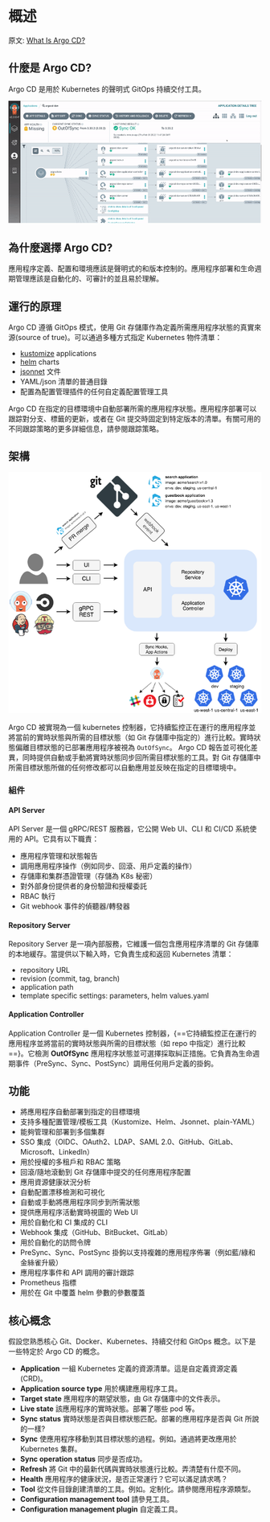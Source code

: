 # 概述

原文: [What Is Argo CD?](https://argo-cd.readthedocs.io/en/stable/)

## 什麼是 Argo CD?

Argo CD 是用於 Kubernetes 的聲明式 GitOps 持續交付工具。

![](./assets/argocd-ui.gif)

## 為什麼選擇 Argo CD?

應用程序定義、配置和環境應該是聲明式的和版本控制的。應用程序部署和生命週期管理應該是自動化的、可審計的並且易於理解。

## 運行的原理

Argo CD 遵循 GitOps 模式，使用 Git 存儲庫作為定義所需應用程序狀態的真實來源(source of true)。可以通過多種方式指定 Kubernetes 物件清單：

- [kustomize](https://kustomize.io/) applications
- [helm](https://helm.sh/) charts
- [jsonnet](https://jsonnet.org/) 文件
- YAML/json 清單的普通目錄
- 配置為配置管理插件的任何自定義配置管理工具

Argo CD 在指定的目標環境中自動部署所需的應用程序狀態。應用程序部署可以跟踪對分支、標籤的更新，或者在 Git 提交時固定到特定版本的清單。有關可用的不同跟踪策略的更多詳細信息，請參閱跟踪策略。

## 架構

![](./assets/argocd_architecture.png)

Argo CD 被實現為一個 kubernetes 控制器，它持續監控正在運行的應用程序並將當前的實時狀態與所需的目標狀態（如 Git 存儲庫中指定的）進行比較。實時狀態偏離目標狀態的已部署應用程序被視為 `OutOfSync`。 Argo CD 報告並可視化差異，同時提供自動或手動將實時狀態同步回所需目標狀態的工具。對 Git 存儲庫中所需目標狀態所做的任何修改都可以自動應用並反映在指定的目標環境中。

### 組件

#### API Server

API Server 是一個 gRPC/REST 服務器，它公開 Web UI、CLI 和 CI/CD 系統使用的 API。它具有以下職責：

- 應用程序管理和狀態報告
- 調用應用程序操作（例如同步、回滾、用戶定義的操作）
- 存儲庫和集群憑證管理（存儲為 K8s 秘密）
- 對外部身份提供者的身份驗證和授權委託
- RBAC 執行
- Git webhook 事件的偵聽器/轉發器

#### Repository Server

Repository Server 是一項內部服務，它維護一個包含應用程序清單的 Git 存儲庫的本地緩存。當提供以下輸入時，它負責生成和返回 Kubernetes 清單：

- repository URL
- revision (commit, tag, branch)
- application path
- template specific settings: parameters, helm values.yaml

#### Application Controller

Application Controller 是一個 Kubernetes 控制器，{==它持續監控正在運行的應用程序並將當前的實時狀態與所需的目標狀態（如 repo 中指定）進行比較==}。它檢測 **OutOfSync** 應用程序狀態並可選擇採取糾正措施。它負責為生命週期事件（PreSync、Sync、PostSync）調用任何用戶定義的掛鉤。

## 功能

- 將應用程序自動部署到指定的目標環境
- 支持多種配置管理/模板工具（Kustomize、Helm、Jsonnet、plain-YAML）
- 能夠管理和部署到多個集群
- SSO 集成（OIDC、OAuth2、LDAP、SAML 2.0、GitHub、GitLab、Microsoft、LinkedIn）
- 用於授權的多租戶和 RBAC 策略
- 回滾/隨地滾動到 Git 存儲庫中提交的任何應用程序配置
- 應用資源健康狀況分析
- 自動配置漂移檢測和可視化
- 自動或手動將應用程序同步到所需狀態
- 提供應用程序活動實時視圖的 Web UI
- 用於自動化和 CI 集成的 CLI
- Webhook 集成（GitHub、BitBucket、GitLab）
- 用於自動化的訪問令牌
- PreSync、Sync、PostSync 掛鉤以支持複雜的應用程序佈署（例如藍/綠和金絲雀升級）
- 應用程序事件和 API 調用的審計跟踪
- Prometheus 指標
- 用於在 Git 中覆蓋 helm 參數的參數覆蓋

## 核心概念

假設您熟悉核心 Git、Docker、Kubernetes、持續交付和 GitOps 概念。以下是一些特定於 Argo CD 的概念。

- **Application** 一組 Kubernetes 定義的資源清單。這是自定義資源定義 (CRD)。
- **Application source type** 用於構建應用程序工具。
- **Target state** 應用程序的期望狀態，由 Git 存儲庫中的文件表示。
- **Live state** 該應用程序的實時狀態。部署了哪些 pod 等。
- **Sync status** 實時狀態是否與目標狀態匹配。部署的應用程序是否與 Git 所說的一樣?
- **Sync** 使應用程序移動到其目標狀態的過程。例如。通過將更改應用於 Kubernetes 集群。
- **Sync operation status** 同步是否成功。
- **Refresh** 將 Git 中的最新代碼與實時狀態進行比較。弄清楚有什麼不同。
- **Health** 應用程序的健康狀況，是否正常運行？它可以滿足請求嗎？
- **Tool** 從文件目錄創建清單的工具。例如。定制化。請參閱應用程序源類型。
- **Configuration management tool** 請參見工具。
- **Configuration management plugin** 自定義工具。